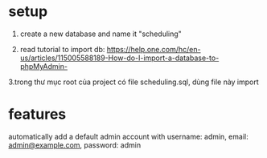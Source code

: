 ﻿# setup

1. create a new database and name it "scheduling"

2. read tutorial to import db: https://help.one.com/hc/en-us/articles/115005588189-How-do-I-import-a-database-to-phpMyAdmin-

3.trong thư mục root của project có file scheduling.sql, dùng file này import


# features 
automatically add a default admin account with username: admin, email: admin@example.com, password: admin
